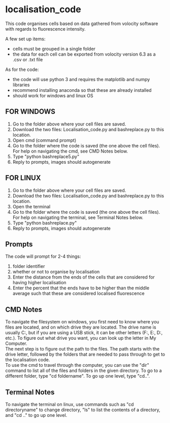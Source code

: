 # localisation_code
This code organises cells based on data gathered from volocity software with regards to fluorescence intensity.

A few set up items:  
- cells must be grouped in a single folder
- the data for each cell can be exported from volocity version 6.3 as a .csv or .txt file

As for the code:  
- the code will use python 3 and requires the matplotlib and numpy libraries
- recommend installing anaconda so that these are already installed
- should work for windows and linux OS

## FOR WINDOWS
1. Go to the folder above where your cell files are saved.
2. Download the two files: Localisation_code.py and bashreplace.py to this location.
3. Open cmd (command prompt)
4. Go to the folder where the code is saved (the one above the cell files). For help on navigating the cmd, see CMD Notes below.
5. Type "python bashreplace5.py"
6. Reply to prompts, images should autogenerate

## FOR LINUX
1. Go to the folder above where your cell files are saved.
2. Download the two files: Localisation_code.py and bashreplace.py to this location.
3. Open the terminal
4. Go to the folder where the code is saved (the one above the cell files). For help on navigating the terminal, see Terminal Notes below.
5. Type "python bashreplace.py"
6. Reply to prompts, images should autogenerate

## Prompts
The code will prompt for 2-4 things:  
1. folder identifier
2. whether or not to organise by localisation
3. Enter the distance from the ends of the cells that are considered for having
  higher localisation
4. Enter the percent that the ends have to be higher than the middle average
  such that these are considered localised fluorescence

## CMD Notes
To navigate the filesystem on windows, you first need to know where you files are located, and on which drive they are located. The drive name is usually C:, but if you are using a USB stick, it can be other letters (F:, E:, D:, etc.). To figure out what drive you want, you can look up the letter in My Computer.   
  The next step is to figure out the path to the files. The path starts with the drive letter, followed by the folders that are needed to pass through to get to the localisation code.  
  To use the cmd to travel through the computer, you can use the "dir" command to list all of the files and folders in the given directory. To go to a different folder, type "cd foldername". To go up one level, type "cd..".

## Terminal Notes
To navigate the terminal on linux, use commands such as "cd directoryname" to change directory, "ls" to list the contents of a directory, and "cd .." to go up one level. 
